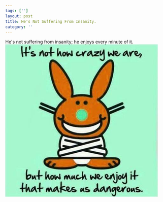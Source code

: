 ```yaml
---
tags: ['']
layout: post
title: He's Not Suffering From Insanity.
category: ''
---
```

He's not suffering from insanity; he enjoys every minute of it.
![He's not suffering from insanity; he enjoys every minute of it.](/uploads/2014-12-20-hes-not-suffering-from-insanity.jpg)
